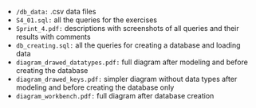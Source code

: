 - `/db_data:` .csv data files
- `S4_01.sql:` all the queries for the exercises
- `Sprint_4.pdf:` descriptions with screenshots of all queries and their results with comments
- `db_creating.sql:` all the queries for creating a database and loading data
- `diagram_drawed_datatypes.pdf:` full diagram after modeling and before creating the database
- `diagram_drawed_keys.pdf:` simpler diagram without data types after modeling and before creating the database only
- `diagram_workbench.pdf:` full diagram after database creation